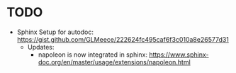# TODO

- Sphinx Setup for autodoc: <https://gist.github.com/GLMeece/222624fc495caf6f3c010a8e26577d31>
  - Updates:
    - napoleon is now integrated in sphinx: <https://www.sphinx-doc.org/en/master/usage/extensions/napoleon.html>
